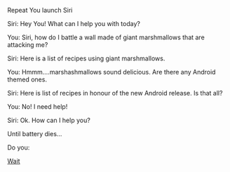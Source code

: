 Repeat You launch Siri

 Siri: Hey You! What can I help you with today?

 You: Siri, how do I battle a wall made of giant marshmallows that are attacking me?

 Siri: Here is a list of recipes using giant marshmallows.

You: Hmmm....marshashmallows sound delicious.  Are there any Android themed ones.

Siri:  Here is list of recipes in honour of the new Android release.  Is that all?

 You: No! I need help!

 Siri: Ok. How can I help you?

Until battery dies…

Do you:

[Wait](../ghostbusters/ghostbusters.md)
